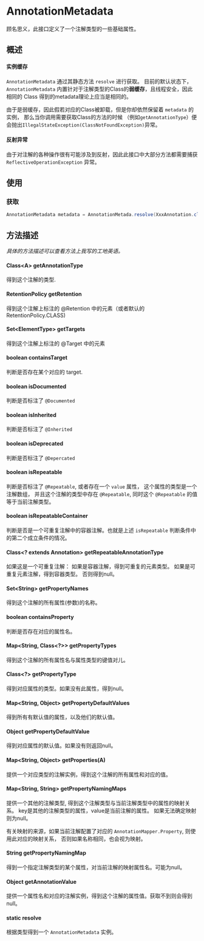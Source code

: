 # AnnotationMetadata

顾名思义，此接口定义了一个注解类型的一些基础属性。

## 概述
#### 实例缓存
`AnnotationMetadata` 通过其静态方法 `resolve` 进行获取。
目前的默认状态下，`AnnotationMetadata` 内置针对于注解类型的Class的**弱缓存**，且线程安全，因此相同的 Class 得到的metadata理论上应当是相同的。

由于是弱缓存，因此假若对应的Class被卸载，但是你却依然保留着 `metadata` 的实例，
那么当你调用需要获取Class的方法的时候 （例如`getAnnotationType`）便会抛出`IllegalStateException(ClassNotFoundException)`异常。

#### 反射异常
由于对注解的各种操作很有可能涉及到反射，因此此接口中大部分方法都需要捕获 `ReflectiveOperationException` 异常。


## 使用
### 获取
```java
AnnotationMetadata metadata = AnnotationMetada.resolve(XxxAnnotation.class);
```


## 方法描述
_具体的方法描述可以查看方法上我写的工地英语。_

#### Class\<A> getAnnotationType
得到这个注解的类型. 

#### RetentionPolicy getRetention
得到这个注解上标注的 @Retention 中的元素（或者默认的RetentionPolicy.CLASS)

#### Set\<ElementType> getTargets
得到这个注解上标注的 @Target 中的元素

#### boolean containsTarget
判断是否存在某个对应的 target.

#### boolean isDocumented
判断是否标注了 `@Documented`

#### boolean isInherited
判断是否标注了 `@Inherited`

#### boolean isDeprecated
判断是否标注了 `@Depercated`

#### boolean isRepeatable
判断是否标注了 `@Repeatable`, 
或者存在一个 `value` 属性， 这个属性的类型是一个注解数组，
并且这个注解的类型中存在 `@Repeatable`, 
同时这个 `@Repeatable` 的值等于当前注解类型。

#### boolean isRepeatableContainer
判断是否是一个可重复注解中的容器注解。也就是上述 `isRepeatable` 判断条件中的第二个成立条件的情况。

#### Class\<? extends Annotation> getRepeatableAnnotationType
如果这是一个可重复注解：
    如果是容器注解，得到可重复的元素类型。
    如果是可重复元素注解，得到容器类型。
否则得到null。

#### Set\<String> getPropertyNames
得到这个注解的所有属性(参数)的名称。

#### boolean containsProperty
判断是否存在对应的属性名。

#### Map\<String, Class\<?>> getPropertyTypes
得到这个注解的所有属性名与属性类型的键值对儿。

#### Class\<?> getPropertyType
得到对应属性的类型。如果没有此属性，得到null。

#### Map\<String, Object> getPropertyDefaultValues
得到所有有默认值的属性，以及他们的默认值。

#### Object getPropertyDefaultValue
得到对应属性的默认值。如果没有则返回null。

#### Map<String, Object> getProperties(A)
提供一个对应类型的注解实例，得到这个注解的所有属性和对应的值。

#### Map<String, String> getPropertyNamingMaps
提供一个其他的注解类型, 得到这个注解类型与当前注解类型中的属性的映射关系。
key是其他的注解类型的属性，value是当前注解的属性。
如果无法确定映射则为null。

有关映射的来源，如果当前注解配置了对应的 `AnnotationMapper.Property`, 则使用此对应的映射关系，
否则如果名称相同，也会视为映射。

#### String getPropertyNamingMap
得到一个指定注解类型的某个属性，对当前注解的映射属性名。可能为null。

#### Object getAnnotationValue
提供一个属性名和对应的注解实例，得到这个注解的属性值。获取不到则会得到null。

#### static resolve
根据类型得到一个 `AnnotationMetadata` 实例。